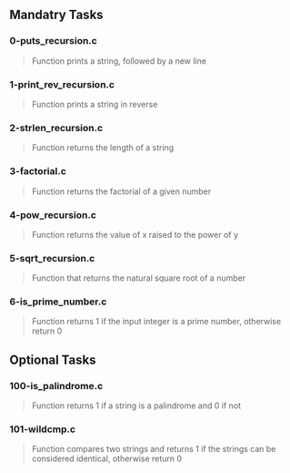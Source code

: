 ## Mandatry Tasks
### 0-puts_recursion.c
> Function prints a string, followed by a new line

### 1-print_rev_recursion.c
> Function prints a string in reverse

### 2-strlen_recursion.c
> Function returns the length of a string

### 3-factorial.c
> Function returns the factorial of a given number 

### 4-pow_recursion.c
> Function returns the value of x raised to the power of y

### 5-sqrt_recursion.c
> Function that returns the natural square root of a number

### 6-is_prime_number.c
> Function returns 1 if the input integer is a prime number, otherwise return 0

## Optional Tasks
### 100-is_palindrome.c
> Function returns 1 if a string is a palindrome and 0 if not

### 101-wildcmp.c
> Function compares two strings and returns 1 if the strings can be considered identical, otherwise return 0
